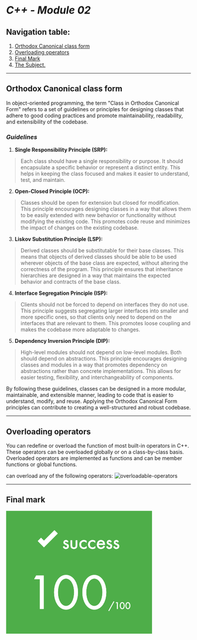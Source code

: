 # *C++ - Module 02*

## Navigation table:
1. [Orthodox Canonical class form](#orthodox-canonical-class-form)
1. [Overloading operators](#overloading-operators)
1. [Final Mark](#final-mark)
1. [The Subject.](en.subject.pdf)

---

## **Orthodox Canonical class form**
In object-oriented programming, the term "Class in Orthodox Canonical Form" refers to a set of guidelines or principles for designing classes that adhere to good coding practices and promote maintainability, readability, and extensibility of the codebase.
### ***Guidelines***
1. **Single Responsibility Principle (SRP):**
> Each class should have a single responsibility or purpose. It should encapsulate a specific behavior or represent a distinct entity. This helps in keeping the class focused and makes it easier to understand, test, and maintain.

2. **Open-Closed Principle (OCP):**
> Classes should be open for extension but closed for modification. This principle encourages designing classes in a way that allows them to be easily extended with new behavior or functionality without modifying the existing code. This promotes code reuse and minimizes the impact of changes on the existing codebase.

3. **Liskov Substitution Principle (LSP):**
> Derived classes should be substitutable for their base classes. This means that objects of derived classes should be able to be used wherever objects of the base class are expected, without altering the correctness of the program. This principle ensures that inheritance hierarchies are designed in a way that maintains the expected behavior and contracts of the base class.

4. **Interface Segregation Principle (ISP):**
> Clients should not be forced to depend on interfaces they do not use. This principle suggests segregating larger interfaces into smaller and more specific ones, so that clients only need to depend on the interfaces that are relevant to them. This promotes loose coupling and makes the codebase more adaptable to changes.

5. **Dependency Inversion Principle (DIP):**
> High-level modules should not depend on low-level modules. Both should depend on abstractions. This principle encourages designing classes and modules in a way that promotes dependency on abstractions rather than concrete implementations. This allows for easier testing, flexibility, and interchangeability of components.

By following these guidelines, classes can be designed in a more modular, maintainable, and extensible manner, leading to code that is easier to understand, modify, and reuse. Applying the Orthodox Canonical Form principles can contribute to creating a well-structured and robust codebase.

---
## **Overloading operators**

You can redefine or overload the function of most built-in operators in C++. These operators can be overloaded globally or on a class-by-class basis. Overloaded operators are implemented as functions and can be member functions or global functions.

can overload any of the following operators:
![overloadable-operators](https://miro.medium.com/v2/resize:fit:942/format:webp/1*m20PRnRecz89iJAyvcvrMg.png)

---
## **Final mark**
![final-mark](final_mark.png)
